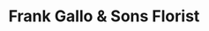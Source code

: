 ---
title: "Frank Gallo & Sons Florist"
url: /schenectady/frank-gallo-and-sons-florist/
shop: florist
---